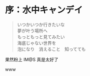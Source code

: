 # 序：水中キャンデイ

> いつかいつか行きたいな  
> 夢が叶う場所へ  
> もっともっと見てみたい  
> 海底じゃない世界を  
> 泡になり　消えること　知ってても

<black>果然粉上 IM@S 真是太好了</black>

<heimu>www</heimu>
